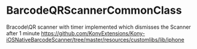 # BarcodeQRScannerCommonClass
Bracode\QR scanner with timer implemented which dismisses the Scanner after 1 minute
https://github.com/KonyExtensions/Kony-iOSNativeBarcodeScanner/tree/master/resources/customlibs/lib/iphone
